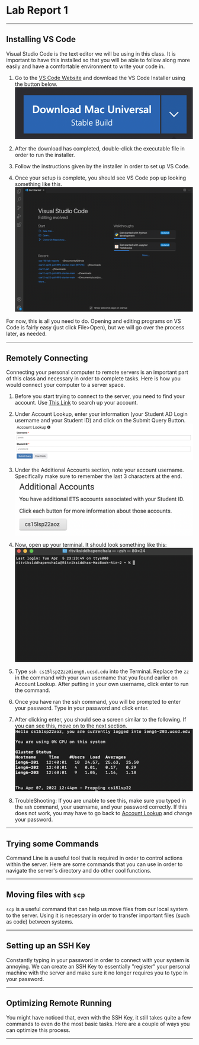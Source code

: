 # **Lab Report 1**

___

## Installing VS Code
Visual Studio Code is the text editor we will be using in this class. It is important to have this installed so that you will be able to follow along more easily and have a comfortable environment to write your code in.

1. Go to the [VS Code Website](https://code.visualstudio.com/) and download the VS Code Installer using the button below. ![VS Code Download](VSCodeDownload.png)

2. After the download has completed, double-click the executable file in order to run the installer. 

3. Follow the instructions given by the installer in order to set up VS Code. 

4. Once your setup is complete, you should see VS Code pop up looking something like this. ![VS Code App](VSCodeApp.png)

For now, this is all you need to do. Opening and editing programs on VS Code is fairly easy (just click File>Open), but we will go over the process later, as needed. 
___

## Remotely Connecting
Connecting your personal computer to remote servers is an important part of this class and necessary in order to complete tasks. Here is how you would connect your computer to a server space. 

1. Before you start trying to connect to the server, you need to find your account. Use [This Link](https://sdacs.ucsd.edu/~icc/index.php) to search up your account. 

2. Under Account Lookup, enter your information (your Student AD Login username and your Student ID) and click on the Submit Query Button. ![Account Lookup](AccountLookup.png)

3. Under the Additional Accounts section, note your account username. Specifically make sure to remember the last 3 characters at the end. ![Account](AccountDetails.png)

4. Now, open up your terminal. It should look something like this: ![Terminal](Terminal.png)

5. Type `ssh cs15lsp22zz@ieng6.ucsd.edu` into the Terminal. Replace the `zz` in the command with your own username that you found earlier on Account Lookup. After putting in your own username, click enter to run the command. 

6. Once you have ran the ssh command, you will be prompted to enter your password. Type in your password and click enter. 

7. After clicking enter, you should see a screen similar to the following. If you can see this, move on to the next section. ![SSH Terminal](SSHSuccess.png)

8. TroubleShooting:  If you are unable to see this, make sure you typed in the `ssh` command, your username, and your password correctly. If this does not work, you may have to go back to [Account Lookup](https://sdacs.ucsd.edu/~icc/index.php) and change your password. 

___

## Trying some Commands
Command Line is a useful tool that is required in order to control actions within the server. Here are some commands that you can use in order to navigate the server's directory and do other cool functions.

___

## Moving files with `scp`
`scp` is a useful command that can help us move files from our local system to the server. Using it is necessary in order to transfer important files (such as code) between systems. 

___

## Setting up an SSH Key
Constantly typing in your password in order to connect with your system is annoying. We can create an SSH Key to essentially "register" your personal machine with the server and make sure it no longer requires you to type in your password. 

___

## Optimizing Remote Running
You might have noticed that, even with the SSH Key, it still takes quite a few commands to even do the most basic tasks. Here are a couple of ways you can optimize this process.

___